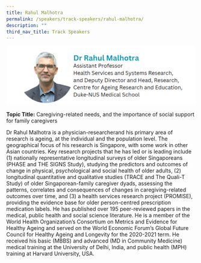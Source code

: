 ```yaml
---
title: Rahul Malhotra
permalink: /speakers/track-speakers/rahul-malhotra/
description: ""
third_nav_title: Track Speakers
---
```

<div style="display: flex; flex-wrap: wrap;">
  <div style="flex-basis: 100%; max-width: 100%;">
    <img alt="track speakers 1" src="/images/SpeakersPhoto/rahulmalhotra.png">
  </div>
		</div>
		
**Topic Title:** Caregiving-related needs, and the importance of social support for family caregivers
	
Dr Rahul Malhotra is a physician-researcherand his primary area of research is ageing, at the individual and the population level. The geographical focus of his research is Singapore, with some work in other Asian countries. Key research projects that he has led or is leading include (1) nationally representative longitudinal surveys of older Singaporeans (PHASE and THE SIGNS Study), studying the predictors and outcomes of change in physical, psychological and social health of older adults, (2) longitudinal quantitative and qualitative studies (TRACE and The Quali-T Study) of older Singaporean-family caregiver dyads, assessing the patterns, correlates and consequences of changes in caregiving-related outcomes over time, and (3) a health services research project (PROMISE), providing the evidence base for older person-centred prescription medication labels. He has published over 195 peer-reviewed papers in the medical, public health and social science literature. He is a member of the World Health Organization’s Consortium on Metrics and Evidence for Healthy Ageing and served on the World Economic Forum’s Global Future Council for Healthy Ageing and Longevity for the 2020-2021 term. He received his basic (MBBS) and advanced (MD in Community Medicine) medical training at the University of Delhi, India, and public health (MPH) training at Harvard University, USA.